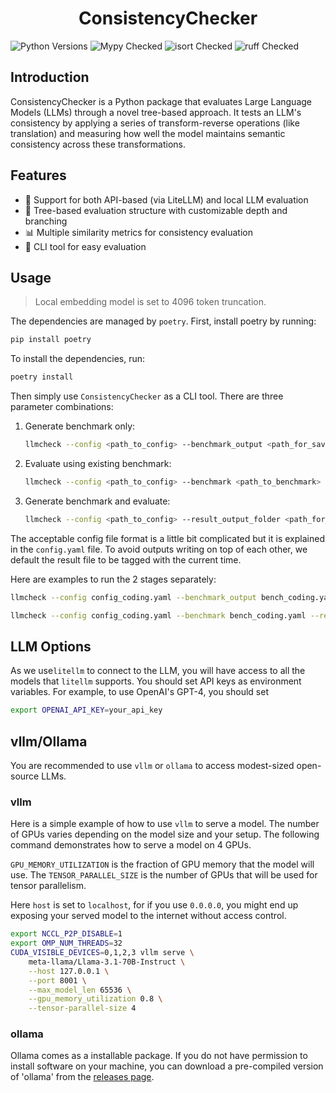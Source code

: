<h1 align="center">ConsistencyChecker</h1>

![Python Versions](https://img.shields.io/badge/Supported%20Python-3.8--3.11-blue)
![Mypy Checked](https://img.shields.io/badge/Mypy-Checked-brightgreen)
![isort Checked](https://img.shields.io/badge/isort-Checked-brightgreen)
![ruff Checked](https://img.shields.io/badge/ruff-Checked-brightgreen)

## Introduction

ConsistencyChecker is a Python package that evaluates Large Language Models (LLMs) through a novel tree-based approach. It tests an LLM's consistency by applying a series of transform-reverse operations (like translation) and measuring how well the model maintains semantic consistency across these transformations.

## Features

- 🤖 Support for both API-based (via LiteLLM) and local LLM evaluation
- 🌲 Tree-based evaluation structure with customizable depth and branching
- 📊 Multiple similarity metrics for consistency evaluation
- 🧰 CLI tool for easy evaluation

## Usage

> Local embedding model is set to 4096 token truncation.

The dependencies are managed by `poetry`. First, install poetry by running:

```bash
pip install poetry
```

To install the dependencies, run:

```bash
poetry install
```
Then simply use `ConsistencyChecker` as a CLI tool. There are three parameter combinations:

1. Generate benchmark only:
    ```bash
    llmcheck --config <path_to_config> --benchmark_output <path_for_saving_benchmark> --benchmark_only
    ```

2. Evaluate using existing benchmark:
    ```bash
    llmcheck --config <path_to_config> --benchmark <path_to_benchmark> --result_output_folder <path_for_saving_results>
    ```

3. Generate benchmark and evaluate:
    ```bash
    llmcheck --config <path_to_config> --result_output_folder <path_for_saving_results>
    ```

The acceptable config file format is a little bit complicated but it is explained in the `config.yaml` file. To avoid outputs writing on top of each other, we default the result file to be tagged with the current time.

Here are examples to run the 2 stages separately:

```bash
llmcheck --config config_coding.yaml --benchmark_output bench_coding.yaml --benchmark_only

llmcheck --config config_coding.yaml --benchmark bench_coding.yaml --result_output_folder output_folder
```

## LLM Options

As we use`litellm` to connect to the LLM, you will have access to all the models that `litellm` supports. You should set API keys as environment variables. For example, to use OpenAI's GPT-4, you should set

```bash
export OPENAI_API_KEY=your_api_key
```

## vllm/Ollama

You are recommended to use `vllm` or `ollama` to access modest-sized open-source LLMs.

### vllm

Here is a simple example of how to use `vllm` to serve a model. The number of GPUs varies depending on the model size and your setup. The following command demonstrates how to serve a model on 4 GPUs.

`GPU_MEMORY_UTILIZATION` is the fraction of GPU memory that the model will use. The `TENSOR_PARALLEL_SIZE` is the number of GPUs that will be used for tensor parallelism.

Here `host` is set to `localhost`, for if you use `0.0.0.0`, you might end up exposing your served model to the internet without access control.

```bash
export NCCL_P2P_DISABLE=1
export OMP_NUM_THREADS=32
CUDA_VISIBLE_DEVICES=0,1,2,3 vllm serve \
    meta-llama/Llama-3.1-70B-Instruct \
    --host 127.0.0.1 \
    --port 8001 \
    --max_model_len 65536 \
    --gpu_memory_utilization 0.8 \
    --tensor-parallel-size 4
```

### ollama

Ollama comes as a installable package. If you do not have permission to install software on your machine, you can download a pre-compiled version of 'ollama' from the [releases page](https://github.com/ollama/ollama/releases).
